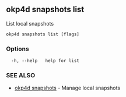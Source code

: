 ## okp4d snapshots list

List local snapshots

```
okp4d snapshots list [flags]
```

### Options

```
  -h, --help   help for list
```

### SEE ALSO

* [okp4d snapshots](okp4d_snapshots.md)	 - Manage local snapshots
